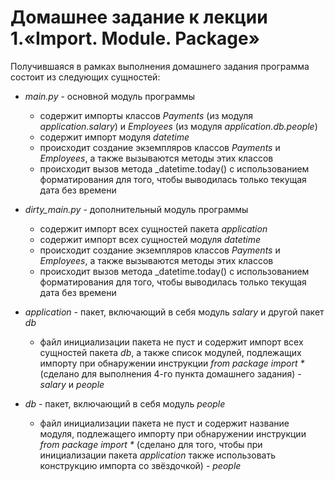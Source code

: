 # Домашнее задание к лекции 1.«Import. Module. Package»

Получившаяся в рамках выполнения домашнего задания программа состоит из следующих
сущностей:

* _main.py_ - основной модуль программы
  * содержит импорты классов _Payments_ (из модуля _application.salary_) 
    и _Employees_ (из модуля _application.db.people_)
  * содержит импорт модуля _datetime_
  * происходит создание экземпляров классов _Payments_ и _Employees_, а также
    вызываются методы этих классов
  * происходит вызов метода _datetime.today() с использованием форматирования для 
    того, чтобы выводилась только текущая дата без времени
    

* _dirty_main.py_ - дополнительный модуль программы
    * содержит импорт всех сущностей пакета _application_
    * содержит импорт всех сущностей модуля _datetime_
    * происходит создание экземпляров классов _Payments_ и _Employees_, а также
    вызываются методы этих классов
    * происходит вызов метода _datetime.today() с использованием форматирования для 
    того, чтобы выводилась только текущая дата без времени
      
* _application_ - пакет, включающий в себя модуль _salary_ и другой
  пакет _db_
  * файл инициализации пакета не пуст и содержит импорт всех сущностей пакета 
    _db_, а также список модулей, подлежащих импорту при обнаружении 
    инструкции _from package import *_ (сделано для выполнения 4-го пункта 
    домашнего задания) - _salary_ и _people_
  

* _db_ - пакет, включающий в себя модуль _people_ 
  * файл инициализации пакета не пуст и содержит название модуля, подлежащего 
    импорту при обнаружении инструкции _from package import *_ 
    (сделано для того, чтобы при инициализации пакета _application_ также
    использовать конструкцию импорта со звёздочкой) - _people_
    